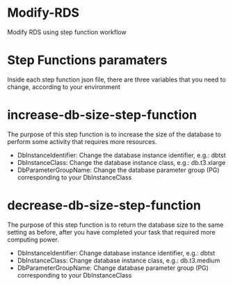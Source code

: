 # Modify-RDS
Modify RDS using step function workflow

# Step Functions paramaters
Inside each step function json file, there are three variables that you need to change, according to your environment

# increase-db-size-step-function

The purpose of this step function is to increase the size of the database to perform some activity that requires more resources.
* DbInstanceIdentifier: Change the database instance identifier, e.g.: dbtst
* DbInstanceClass: Change the database instance class, e.g.: db.t3.xlarge
* DbParameterGroupName: Change the database parameter group (PG) corresponding to your DbInstanceClass

# decrease-db-size-step-function

The purpose of this step function is to return the database size to the same setting as before, after you have completed your task that required more computing power.
* DbInstanceIdentifier: Change database instance identifier, e.g.: dbtst
* DbInstanceClass: Change database instance class, e.g.: db.t3.medium
* DbParameterGroupName: Change database parameter group (PG) corresponding to your DbInstanceClass
